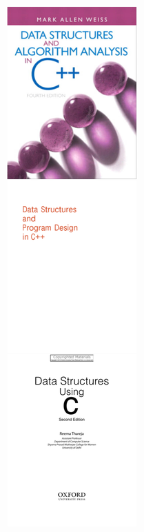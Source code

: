 ![cover](./images/Data_structures_algorithm_analysis_in_c++_[mark_allen_weiss]_(4).png)
![cover](./images/Data_structures_and_program_design_in_c++_[kruse,_ryba]_(1)_.png)
![cover](./images/Data_structures_using_c_[reema_thareja]_(2).png)